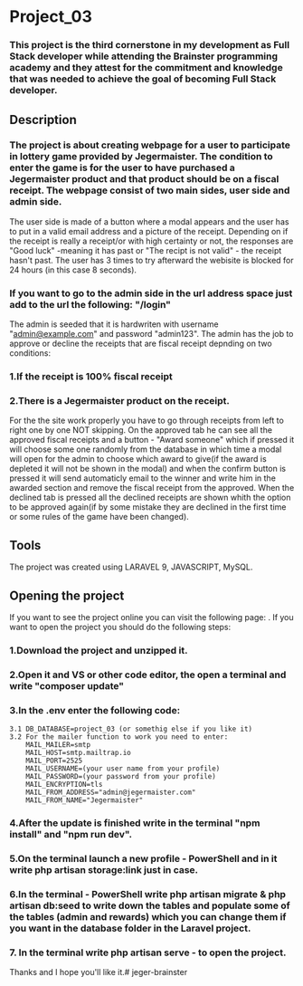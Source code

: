 # Project_03

### This project is the third cornerstone in my development as Full Stack developer while attending the Brainster programming academy and they attest for the commitment and knowledge that was needed to achieve the goal of becoming Full Stack developer.

## Description
### The project is about creating webpage for a user to participate in lottery game provided by Jegermaister. The condition to enter the game is for the user to have purchased a Jegermaister product and that product should be on a fiscal receipt. The webpage consist of two main sides, user side and admin side. 

The user side is made of a button where a modal appears and the user has to put in a valid email address and a picture of the receipt. Depending on if the receipt is really a receipt/or with high certainty  or not, the responses are "Good luck" -meaning it has past or "The recipt is not valid" - the receipt hasn't past. The user has 3 times to try afterward the webisite is blocked for 24 hours (in this case 8 seconds).

### If you want to go to the admin side in the url address space just add to the url the following: "/login"
The admin is seeded that it is hardwriten with username "admin@example.com" and password "admin123". The admin has the job to approve or decline the receipts that are fiscal receipt depnding on two conditions:
### 1.If the receipt is 100% fiscal receipt
### 2.There is a Jegermaister product on the receipt.
For the the site work properly you have to go through receipts from left to right one by one NOT skipping.
On the approved tab he can see all the approved fiscal receipts and a button - "Award someone" which if pressed it will choose some one randomly from the database in which time a modal will open for the admin to choose which award to give(if the award is depleted it will not be shown in the modal) and when the confirm button is pressed it will send automaticly email to the winner and write him in the awarded section and remove the fiscal receipt from the approved. When the declined tab is pressed all the declined receipts are shown whith the option to be approved again(if by some mistake they are declined in the first time or some rules of the game have been changed).

## Tools
The project was created using LARAVEL 9, JAVASCRIPT, MySQL.

## Opening the project
If you want to see the project online you can visit the following page: .
If you want to open the project you should do the following steps:
### 1.Download the project and unzipped it.
### 2.Open it and VS or other code editor, the open a terminal and write "composer update"
### 3.In the .env enter the following code:
    3.1 DB_DATABASE=project_03 (or somethig else if you like it)
    3.2 For the mailer function to work you need to enter:
        MAIL_MAILER=smtp
        MAIL_HOST=smtp.mailtrap.io
        MAIL_PORT=2525
        MAIL_USERNAME=(your user name from your profile)
        MAIL_PASSWORD=(your password from your profile)
        MAIL_ENCRYPTION=tls
        MAIL_FROM_ADDRESS="admin@jegermaister.com"
        MAIL_FROM_NAME="Jegermaister"

### 4.After the update is finished write in the terminal "npm install" and "npm run dev".
### 5.On the terminal launch a new profile - PowerShell and in it write php artisan storage:link just in case.
### 6.In the terminal - PowerShell write php artisan migrate & php artisan db:seed to write down the tables and populate some of the tables (admin and rewards) which you can change them if you want in the database folder in the Laravel project.
### 7. In the terminal write php artisan serve - to open the project.


Thanks and I hope you'll like it.# jeger-brainster
